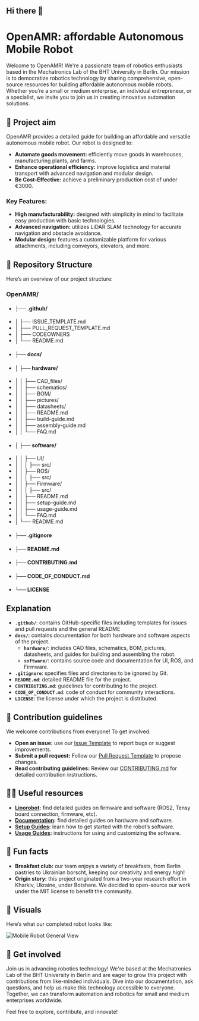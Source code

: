 ## Hi there 👋

# OpenAMR: affordable Autonomous Mobile Robot

Welcome to OpenAMR! We're a passionate team of robotics enthusiasts based in the Mechatronics Lab of the BHT University in Berlin. Our mission is to democratize robotics technology by sharing comprehensive, open-source resources for building affordable autonomous mobile robots. Whether you’re a small or medium enterprise, an individual entrepreneur, or a specialist, we invite you to join us in creating innovative automation solutions.

## 🚀 Project aim

OpenAMR provides a detailed guide for building an affordable and versatile autonomous mobile robot. Our robot is designed to:

- **Automate goods movement:** efficiently move goods in warehouses, manufacturing plants, and farms.
- **Enhance operational efficiency:** improve logistics and material transport with advanced navigation and modular design.
- **Be Cost-Effective:** achieve a preliminary production cost of under €3000.

### Key Features:

- **High manufacturability:** designed with simplicity in mind to facilitate easy production with basic technologies.
- **Advanced navigation:** utilizes LiDAR SLAM technology for accurate navigation and obstacle avoidance.
- **Modular design:** features a customizable platform for various attachments, including conveyors, elevators, and more.

## 📁 Repository Structure

Here’s an overview of our project structure:
### OpenAMR/
-   #### ├── .github/
-   │ ├── ISSUE_TEMPLATE.md
-   │ ├── PULL_REQUEST_TEMPLATE.md
-   │ ├── CODEOWNERS
-   │ └── README.md
-   #### ├── docs/
-   #### │ ├── hardware/
-   │ │ ├── CAD_files/
-   │ │ ├── schematics/
-   │ │ ├── BOM/
-   │ │ ├── pictures/
-   │ │ ├── datasheets/
-   │ │ ├── README.md
-   │ │ ├── build-guide.md
-   │ │ ├── assembly-guide.md
-   │ │ └── FAQ.md
-   #### │ ├── software/
-   │ │ ├── UI/
-   │ │ │ ├── src/
-   │ │ ├── ROS/
-   │ │ │ ├── src/
-   │ │ ├── Firmware/
-   │ │ │ ├── src/
-   │ │ ├── README.md
-   │ │ ├── setup-guide.md
-   │ │ ├── usage-guide.md
-   │ │ └── FAQ.md
-   │ └── README.md
-   #### ├── .gitignore
-   #### ├── README.md
-   #### ├── CONTRIBUTING.md
-   #### ├── CODE_OF_CONDUCT.md
-   #### └── LICENSE

## Explanation

- **`.github/`**: contains GitHub-specific files including templates for issues and pull requests and the general README
- **`docs/`**: contains documentation for both hardware and software aspects of the project.
  - **`hardware/`**: includes CAD files, schematics, BOM, pictures, datasheets, and guides for building and assembling the robot.
  - **`software/`**: contains source code and documentation for UI, ROS, and Firmware.
- **`.gitignore`**: specifies files and directories to be ignored by Git.
- **`README.md`**: detailed README file for the project.
- **`CONTRIBUTING.md`**: guidelines for contributing to the project.
- **`CODE_OF_CONDUCT.md`**: code of conduct for community interactions.
- **`LICENSE`**: the license under which the project is distributed.

## 🌈 Contribution guidelines

We welcome contributions from everyone! To get involved:

- **Open an issue:** use our [Issue Template](https://github.com/openAMRobot/.github/blob/main/ISSUE_TEMPLATE.md) to report bugs or suggest improvements.
- **Submit a pull request:** Follow our [Pull Request Template](https://github.com/openAMRobot/.github/blob/main/PULL_REQUEST_TEMPLATE.md) to propose changes.
- **Read contributing guidelines:** Review our [CONTRIBUTING.md](https://github.com/openAMRobot/OpenAMR/blob/main/CONTRIBUTING.md) for detailed contribution instructions.

## 👩‍💻 Useful resources

- **[Linorobot](https://github.com/linorobot/linorobot2):** find detailed guides on firmware and software (ROS2, Tensy board connection, firmware, etc).
- **[Documentation](https://github.com/openAMRobot/docs):** find detailed guides on hardware and software.
- **[Setup Guides](https://github.com/openAMRobot/docs/blob/main/software/setup-guide.md):** learn how to get started with the robot’s software.
- **[Usage Guides](https://github.com/openAMRobot/docs/blob/main/software/usage-guide.md):** instructions for using and customizing the software.

## 🍿 Fun facts

- **Breakfast club:** our team enjoys a variety of breakfasts, from Berlin pastries to Ukrainian borscht, keeping our creativity and energy high!
- **Origin story:** this project originated from a two-year research effort in Kharkiv, Ukraine, under Botshare. We decided to open-source our work under the MIT license to benefit the community.

## 📸 Visuals

Here’s what our completed robot looks like:

![Mobile Robot General View](https://github.com/openAMRobot/OpenAMR/blob/main/docs/hardware/pictures/AMR_views.jpg)

## 🧙 Get involved

Join us in advancing robotics technology! We're based at the Mechatronics Lab of the BHT University in Berlin and are eager to grow this project with contributions from like-minded individuals. Dive into our documentation, ask questions, and help us make this technology accessible to everyone. Together, we can transform automation and robotics for small and medium enterprises worldwide.

Feel free to explore, contribute, and innovate!

